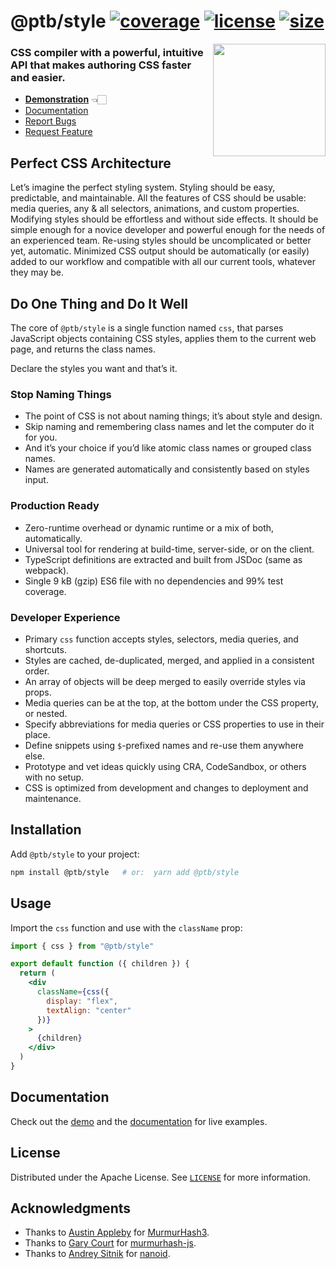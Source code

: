 # @ptb/style [![coverage][coverageSvg]][coverage] [![license][licenseSvg]][license] [![size][sizeSvg]][size]

<img align="right" alt="" height="180" src="docs/logo.svg" width="180" />

### CSS compiler with a powerful, intuitive API that makes authoring CSS faster and easier.

- [**Demonstration**][demo] 👈🏻
- [Documentation][docs]
- [Report Bugs][bugs]
- [Request Feature][talk]

## Perfect CSS Architecture

Let’s imagine the perfect styling system. Styling should be easy, predictable, and maintainable. All the features of CSS should be usable: media queries, any & all selectors, animations, and custom properties. Modifying styles should be effortless and without side effects. It should be simple enough for a novice developer and powerful enough for the needs of an experienced team. Re-using styles should be uncomplicated or better yet, automatic. Minimized CSS output should be automatically (or easily) added to our workflow and compatible with all our current tools, whatever they may be.

## Do One Thing and Do It Well

The core of `@ptb/style` is a single function named `css`, that parses JavaScript objects containing CSS styles, applies them to the current web page, and returns the class names.

Declare the styles you want and that’s it.

### Stop Naming Things

- The point of CSS is not about naming things; it’s about style and design.
- Skip naming and remembering class names and let the computer do it for you.
- And it’s your choice if you’d like atomic class names or grouped class names.
- Names are generated automatically and consistently based on styles input.

### Production Ready

- Zero-runtime overhead or dynamic runtime or a mix of both, automatically.
- Universal tool for rendering at build-time, server-side, or on the client.
- TypeScript definitions are extracted and built from JSDoc (same as webpack).
- Single 9 kB (gzip) ES6 file with no dependencies and 99% test coverage.

### Developer Experience

- Primary `css` function accepts styles, selectors, media queries, and shortcuts.
- Styles are cached, de-duplicated, merged, and applied in a consistent order.
- An array of objects will be deep merged to easily override styles via props.
- Media queries can be at the top, at the bottom under the CSS property, or nested.
- Specify abbreviations for media queries or CSS properties to use in their place.
- Define snippets using `$`-prefixed names and re-use them anywhere else.
- Prototype and vet ideas quickly using CRA, CodeSandbox, or others with no setup.
- CSS is optimized from development and changes to deployment and maintenance.

## Installation

Add `@ptb/style` to your project:

```sh
npm install @ptb/style   # or:  yarn add @ptb/style
```

## Usage

Import the `css` function and use with the `className` prop:

```jsx
import { css } from "@ptb/style"

export default function ({ children }) {
  return (
    <div
      className={css({
        display: "flex",
        textAlign: "center"
      })}
    >
      {children}
    </div>
  )
}
```

## Documentation

Check out the [demo][demo] and the [documentation][docs] for live examples.

## License

Distributed under the Apache License. See [`LICENSE`](LICENSE) for more information.

## Acknowledgments

- Thanks to [Austin Appleby](https://github.com/aappleby) for [MurmurHash3](https://github.com/aappleby/smhasher).
- Thanks to [Gary Court](https://github.com/garycourt) for [murmurhash-js](https://github.com/garycourt/murmurhash-js).
- Thanks to [Andrey Sitnik](https://github.com/ai) for [nanoid](https://github.com/ai/nanoid/blob/main/non-secure/index.js).

[coverage]: https://coveralls.io/github/ptb/style
[coverageSvg]: https://img.shields.io/coveralls/github/ptb/style?color=696
[license]: https://choosealicense.com/licenses/apache-2.0/
[licenseSvg]: https://img.shields.io/npm/l/@ptb/style?color=696
[size]: https://bundlephobia.com/package/@ptb/style
[sizeSvg]: https://img.shields.io/bundlephobia/minzip/@ptb/style?color=696&label=gzip+size
[docs]: https://ptb.dev/style/#toc=1
[bugs]: https://github.com/ptb/style/issues
[talk]: https://github.com/ptb/style/discussions

[demo]: https://ptb.dev/style/demo/?x=createElement%28%0A++%22span%22%2C%0A++%7B%0A++++className%3A+css%28%7B%0A++++++%22%40media+%28prefersColorScheme%3A+dark%29%22%3A+%7B%0A++++++++bg%3A+%22%239c9%22%2C%0A++++++++color%3A+%22%23333%22%0A++++++%7D%2C%0A++++++%22%40media+%28prefersColorScheme%3A+light%29%22%3A+%7B%0A++++++++bg%3A+%22%23363%22%2C%0A++++++++color%3A+%22%23ccc%22%0A++++++%7D%2C%0A++++++p%3A+%224px+10px%22%2C%0A++++++display%3A+%22block%22%2C%0A++++++maxWidth%3A+200%2C%0A++++++m%3A+%22auto%22%2C%0A++++++textAlign%3A+%22center%22%2C%0A++++++borderRadius%3A+10%2C%0A++++++border%3A+%222px+solid+%23696%22%2C%0A++++++fontWeight%3A+700%2C%0A++++++fontFamily%3A+%22sans-serif%22%2C%0A++++++fontSize%3A+%7B%0A++++++++%22%40media+%28max-width%3A+767px%29%22%3A+20%2C%0A++++++++%22%40media+%28min-width%3A+768px%29%22%3A+24%0A++++++%7D%2C%0A++++++animationName%3A+%7B%0A++++++++%220%25%22%3A+%7B%0A++++++++++transform%3A+%22scale3d%281%2C1%2C1%29%22%0A++++++++%7D%2C%0A++++++++%2210%25%2C20%25%22%3A+%7B%0A++++++++++transform%3A%0A++++++++++++%22scale3d%28.9%2C.9%2C.9%29+rotate3d%280%2C0%2C1%2C-3deg%29%22%0A++++++++%7D%2C%0A++++++++%2230%25%2C50%25%2C70%25%2C90%25%22%3A+%7B%0A++++++++++transform%3A%0A++++++++++++%22scale3d%281.1%2C1.1%2C1.1%29+rotate3d%280%2C0%2C1%2C3deg%29%22%0A++++++++%7D%2C%0A++++++++%2240%25%2C60%25%2C80%25%22%3A+%7B%0A++++++++++transform%3A%0A++++++++++++%22scale3d%281.1%2C1.1%2C1.1%29+rotate3d%280%2C0%2C1%2C-3deg%29%22%0A++++++++%7D%2C%0A++++++++to%3A+%7B%0A++++++++++transform%3A+%22scale3d%281%2C1%2C1%29%22%0A++++++++%7D%0A++++++%7D%2C%0A++++++animationDuration%3A+%221s%22%2C%0A++++++animationIterationCount%3A+%22infinite%22%2C%0A++++%7D%29%0A++%7D%2C%0A++%22Buy+Now%21%22%0A%29#t=1
